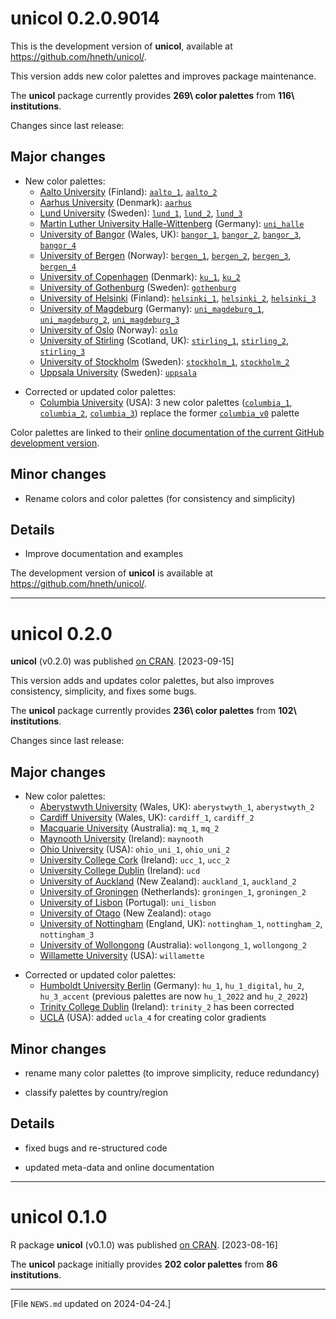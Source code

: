 
# unicol 0.2.0.9014

<!-- Development version:  --> 

This is the development version of **unicol**, available at <https://github.com/hneth/unicol/>.

This version adds new color palettes and improves package maintenance.

The **unicol** package currently provides **269\ color palettes** from **116\ institutions**. 


<!-- Log of changes: --> 

Changes since last release: 

<!-- Major changes: --> 

## Major changes 

<!-- Additions: --> 

- New color palettes: 
    - [Aalto University](https://www.aalto.fi) (Finland): 
    [`aalto_1`](https://hneth.github.io/unicol/dev/reference/aalto_1.html), 
    [`aalto_2`](https://hneth.github.io/unicol/dev/reference/aalto_2.html) 
    - [Aarhus University](https://www.au.dk) (Denmark): 
    [`aarhus`](https://hneth.github.io/unicol/dev/reference/aarhus.html) 
    - [Lund University](https://www.lu.se) (Sweden): 
    [`lund_1`](https://hneth.github.io/unicol/dev/reference/lund_1.html), 
    [`lund_2`](https://hneth.github.io/unicol/dev/reference/lund_2.html), 
    [`lund_3`](https://hneth.github.io/unicol/dev/reference/lund_3.html)
    - [Martin Luther University Halle-Wittenberg](https://www.uni-halle.de) (Germany):
    [`uni_halle`](https://hneth.github.io/unicol/dev/reference/uni_halle.html)
    - [University of Bangor](https://www.bangor.ac.uk) (Wales, UK): 
    [`bangor_1`](https://hneth.github.io/unicol/dev/reference/bangor_1.html),
    [`bangor_2`](https://hneth.github.io/unicol/dev/reference/bangor_2.html),
    [`bangor_3`](https://hneth.github.io/unicol/dev/reference/bangor_3.html),
    [`bangor_4`](https://hneth.github.io/unicol/dev/reference/bangor_4.html)
    - [University of Bergen](https://www.uib.no) (Norway): 
    [`bergen_1`](https://hneth.github.io/unicol/dev/reference/bergen_1.html), 
    [`bergen_2`](https://hneth.github.io/unicol/dev/reference/bergen_2.html), 
    [`bergen_3`](https://hneth.github.io/unicol/dev/reference/bergen_3.html), 
    [`bergen_4`](https://hneth.github.io/unicol/dev/reference/bergen_4.html) 
    - [University of Copenhagen](https://www.ku.dk) (Denmark): 
    [`ku_1`](https://hneth.github.io/unicol/dev/reference/ku_1.html), 
    [`ku_2`](https://hneth.github.io/unicol/dev/reference/ku_2.html) 
    - [University of Gothenburg](https://www.gu.se) (Sweden): 
    [`gothenburg`](https://hneth.github.io/unicol/dev/reference/gothenburg.html) 
    - [University of Helsinki](https://www.helsinki.fi) (Finland): 
    [`helsinki_1`](https://hneth.github.io/unicol/dev/reference/helsinki_1.html), 
    [`helsinki_2`](https://hneth.github.io/unicol/dev/reference/helsinki_2.html), 
    [`helsinki_3`](https://hneth.github.io/unicol/dev/reference/helsinki_3.html) 
    - [University of Magdeburg](https://www.ovgu.de) (Germany): 
    [`uni_magdeburg_1`](https://hneth.github.io/unicol/dev/reference/uni_magdeburg_1.html),
    [`uni_magdeburg_2`](https://hneth.github.io/unicol/dev/reference/uni_magdeburg_2.html),
    [`uni_magdeburg_3`](https://hneth.github.io/unicol/dev/reference/uni_magdeburg_3.html)
    - [University of Oslo](https://www.uio.no) (Norway): 
    [`oslo`](https://hneth.github.io/unicol/dev/reference/oslo.html) 
    - [University of Stirling](https://www.stir.ac.uk) (Scotland, UK): 
    [`stirling_1`](https://hneth.github.io/unicol/dev/reference/stirling_1.html),
    [`stirling_2`](https://hneth.github.io/unicol/dev/reference/stirling_2.html),
    [`stirling_3`](https://hneth.github.io/unicol/dev/reference/stirling_3.html) 
    - [University of Stockholm](https://www.su.se) (Sweden): 
    [`stockholm_1`](https://hneth.github.io/unicol/dev/reference/stockholm_1.html),
    [`stockholm_2`](https://hneth.github.io/unicol/dev/reference/stockholm_2.html) 
    - [Uppsala University](https://www.uu.se) (Sweden): 
    [`uppsala`](https://hneth.github.io/unicol/dev/reference/uppsala.html) 


<!-- Corrections and updates: --> 

- Corrected or updated color palettes: 
    - [Columbia University](https://www.columbia.edu) (USA): 3 new color palettes 
    ([`columbia_1`](https://hneth.github.io/unicol/dev/reference/columbia_1.html),
    [`columbia_2`](https://hneth.github.io/unicol/dev/reference/columbia_2.html),
    [`columbia_3`](https://hneth.github.io/unicol/dev/reference/columbia_3.html)) replace the former 
    [`columbia_v0`](https://hneth.github.io/unicol/dev/reference/columbia_v0.html) palette    


Color palettes are linked to their [online documentation of the current GitHub development version](https://hneth.github.io/unicol/dev/).

<!-- Minor changes: --> 

## Minor changes 

- Rename colors and color palettes (for consistency and simplicity)


<!-- Details:  --> 

## Details 

- Improve documentation and examples


<!-- Development version:  --> 

The development version of **unicol** is available at <https://github.com/hneth/unicol/>. 


<!-- Published versions: --> 

------ 

# unicol 0.2.0

**unicol** (v0.2.0) was published [on CRAN](https://CRAN.R-project.org/package=unicol). [2023-09-15] 

This version adds and updates color palettes, but also improves consistency, simplicity, and fixes some bugs. 

The **unicol** package currently provides **236\ color palettes** from **102\ institutions**. 

<!-- Log of changes: --> 

Changes since last release: 

<!-- Major changes: --> 

## Major changes 

- New color palettes: 
    - [Aberystwyth University](https://aber.ac.uk/en/) (Wales, UK): `aberystwyth_1`, `aberystwyth_2`  
    - [Cardiff University](https://www.cardiff.ac.uk) (Wales, UK): `cardiff_1`, `cardiff_2`
    - [Macquarie University](https://www.mq.edu.au) (Australia): `mq_1`, `mq_2`
    - [Maynooth University](https://www.maynoothuniversity.ie) (Ireland): `maynooth`
    - [Ohio University](https://www.ohio.edu) (USA): `ohio_uni_1`, `ohio_uni_2` 
    - [University College Cork](https://www.ucc.ie) (Ireland): `ucc_1`, `ucc_2`
    - [University College Dublin](https://www.ucd.ie) (Ireland): `ucd` 
    - [University of Auckland](https://www.auckland.ac.nz/en.html) (New Zealand): `auckland_1`, `auckland_2` 
    - [University of Groningen](https://www.rug.nl) (Netherlands): `groningen_1`, `groningen_2` 
    - [University of Lisbon](https://www.ulisboa.pt) (Portugal): `uni_lisbon` 
    - [University of Otago](https://www.otago.ac.nz) (New Zealand): `otago` 
    - [University of Nottingham](https://www.nottingham.ac.uk) (England, UK): `nottingham_1`, `nottingham_2`, `nottingham_3`
    - [University of Wollongong](https://www.uow.edu.au) (Australia): `wollongong_1`, `wollongong_2` 
    - [Willamette University](https://willamette.edu) (USA): `willamette` 

<!-- Corrections and updates: --> 

- Corrected or updated color palettes: 
    - [Humboldt University Berlin](https://www.hu-berlin.de) (Germany):
    `hu_1`, `hu_1_digital`, `hu_2`, `hu_3_accent` (previous palettes are now `hu_1_2022` and `hu_2_2022`) 
    - [Trinity College Dublin](https://www.tcd.ie) (Ireland): `trinity_2` has been corrected 
    - [UCLA](https://www.ucla.edu) (USA): added `ucla_4` for creating color gradients 
    

<!-- Minor changes: --> 

## Minor changes 

- rename many color palettes (to improve simplicity, reduce redundancy)

- classify palettes by country/region 


<!-- Details:  --> 

## Details 

- fixed bugs and re-structured code

- updated meta-data and online documentation


------ 

# unicol 0.1.0

R package **unicol** (v0.1.0) was published [on CRAN](https://CRAN.R-project.org/package=unicol). [2023-08-16] 

The **unicol** package initially provides **202 color palettes** from **86 institutions**. 


<!-- Footer:  --> 

---------- 

[File `NEWS.md` updated on 2024-04-24.]

<!-- eof. -->
